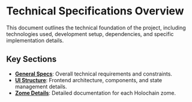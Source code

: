 # Technical Specifications Overview

This document outlines the technical foundation of the project, including technologies used, development setup, dependencies, and specific implementation details.

## Key Sections

- **[General Specs](./technical-specs/general.md)**: Overall technical requirements and constraints.
- **[UI Structure](./technical-specs/ui-structure.md)**: Frontend architecture, components, and state management details.
- **[Zome Details](./technical-specs/zomes/)**: Detailed documentation for each Holochain zome. 